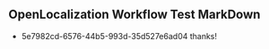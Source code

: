 ## OpenLocalization Workflow Test MarkDown
* 5e7982cd-6576-44b5-993d-35d527e6ad04 thanks!

<!--HONumber=Jul16_HO4-->


